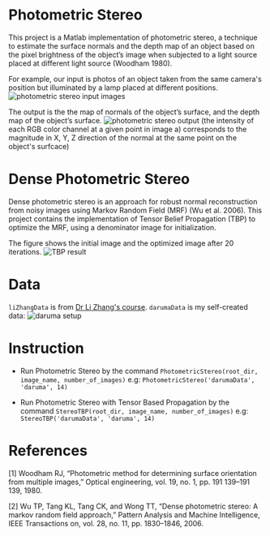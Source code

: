 # Photometric Stereo

This project is a Matlab implementation of photometric stereo, a technique to estimate the surface normals and the depth map of an object based on the pixel brightness of the object’s image when subjected to a light source placed at different light source (Woodham 1980).

For example, our input is photos of an object taken from the same camera's position but illuminated by a lamp placed at different positions.
![photometric stereo input images](http://res.cloudinary.com/mockup-giveasia/image/upload/v1480410057/photometric-stereo-input_xpqexv.jpg)

The output is the the map of normals of the object’s surface, and the depth map of the object’s surface.
![photometric stereo output](http://res.cloudinary.com/mockup-giveasia/image/upload/v1480410412/photometric-stereo-output_wnm0df.jpg)
(the intensity of each RGB color channel at a given point in image a) corresponds to the magnitude in X, Y, Z direction of the normal at the same point on the object's surfcace)

# Dense Photometric Stereo

Dense photometric stereo is an approach for robust normal reconstruction from noisy images using Markov Random Field (MRF) (Wu et al. 2006). This project contains the implementation of Tensor Belief Propagation (TBP) to optimize the MRF, using a denominator image for initialization.

The figure shows the initial image and the optimized image after 20 iterations.
![TBP result](http://res.cloudinary.com/mockup-giveasia/image/upload/v1480415237/tbp_output_hg3nhp.jpg)

# Data
`liZhangData` is from [Dr Li Zhang's course](http://courses.cs.washington.edu/courses/cse455/10wi/projects/project4/).
`darumaData` is my self-created data:
![daruma setup](http://res.cloudinary.com/mockup-giveasia/image/upload/v1480412051/daruma_setup_k0mfj9.jpg)

# Instruction
- Run Photometric Stereo by the command
`PhotometricStereo(root_dir, image_name, number_of_images)`
e.g: `PhotometricStereo('darumaData', 'daruma', 14)`

- Run Photometric Stereo with Tensor Based Propagation by the command
`StereoTBP(root_dir, image_name, number_of_images)`
e.g: `StereoTBP('darumaData', 'daruma', 14)`


# References
[1] Woodham RJ, “Photometric method for determining surface orientation from multiple images,” Optical engineering, vol. 19, no. 1, pp. 191 139–191 139, 1980.

[2] Wu TP, Tang KL, Tang CK, and Wong TT, “Dense photometric stereo: A markov random field approach,” Pattern Analysis and Machine Intelligence, IEEE Transactions on, vol. 28, no. 11, pp. 1830–1846, 2006.
